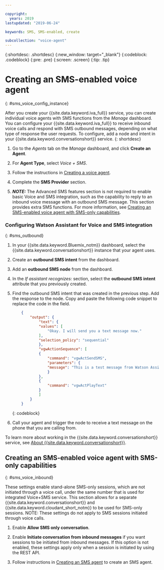 ```yaml
---

copyright:
  years: 2019
lastupdated: "2019-06-24"

keywords: SMS, SMS-enabled, create

subcollection: "voice-agent"
---
```


{:shortdesc: .shortdesc}
{:new_window: target="_blank"}
{:codeblock: .codeblock}
{:pre: .pre}
{:screen: .screen}
{:tip: .tip}

# Creating an SMS-enabled voice agent
{: #sms_voice_config_instance}

After you create your {{site.data.keyword.iva_full}} service, you can create individual voice agents with SMS functions from the _Manage_ dashboard. You can configure your {{site.data.keyword.iva_full}} to receive inbound voice calls and respond with SMS outbound messages, depending on what type of response the user requests. To configure, add a node and intent in your {{site.data.keyword.conversationshort}} service.
{: shortdesc}


1. Go to the _Agents_ tab on the _Manage_ dashboard, and click **Create an Agent**.

1. For **Agent Type**, select _Voice + SMS_.

1. Follow the instructions in [Creating a voice agent](/docs/services/voice-agent?topic=voice-agent-config_instance).

1. Complete the **SMS Provider** section.

1. _**NOTE:**_ The Advanced SMS features section is not required to enable basic Voice and SMS integration, such as the capability to reply to an inbound voice message with an outbound SMS message. This section provides extra SMS functions. For more information, see [Creating an SMS-enabled voice agent with SMS-only capabilities](/docs/services/voice-agent?topic=voice-agent-sms_voice_config_instance#sms_voice_inbound).

### Configuring Watson Assistant for Voice and SMS integration
{: #sms_outbound}

1. In your {{site.data.keyword.Bluemix_notm}} dashboard, select the {{site.data.keyword.conversationshort}} instance that your agent uses.

1. Create an **outbound SMS intent** from the dashboard.

1. Add an **outbound SMS node** from the dashboard.

1. In the _If assistant recognizes:_ section, select the **outbound SMS intent** attribute that you previously created.

1. Find the outbound SMS intent that was created in the previous step. Add the response to the node. Copy and paste the following code snippet to replace the code in the field.

    ```json
        {
            "output": {
                "text": {
                "values": [
                    "Okay. I will send you a text message now."
                ],
                "selection_policy": "sequential"
                },
                "vgwActionSequence": [
                {
                    "command": "vgwActSendSMS",
                    "parameters": {
                    "message": "This is a test message from Watson Assistant"
                    }
                },
                {
                    "command": "vgwActPlayText"
                }
                ]
            }
        }
    ```
    {: codeblock}

1. Call your agent and trigger the node to receive a text message on the phone that you are calling from. 

To learn more about working in the {{site.data.keyword.conversationshort}} service, see [About {{site.data.keyword.conversationshort}}](/docs/services/assistant?topic=assistant-index#indext).

## Creating an SMS-enabled voice agent with SMS-only capabilities
{: #sms_voice_inbound}

These settings enable stand-alone SMS-only sessions, which are not initiated through a voice call, under the same number that is used for integrated Voice+SMS service. This section allows for a separate {{site.data.keyword.conversationshort}} and {{site.data.keyword.cloudant_short_notm}} to be used for SMS-only sessions. NOTE: These settings do not apply to SMS sessions initiated through voice calls.

1. Enable **Allow SMS only conversation**.

1. Enable **Initiate conversation from inbound messages** if you want sessions to be initiated from inbound messages. If this option is not enabled, these settings apply only when a session is initiated by using the REST API.

1. Follow instructions in [Creating an SMS agent](/docs/services/voice-agent?topic=voice-agent-sms_config_instance) to create an SMS agent.